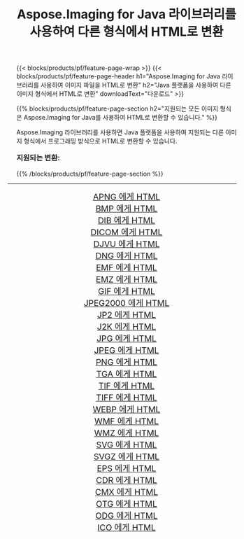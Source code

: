 ﻿---
title: Aspose.Imaging for Java 라이브러리를 사용하여 다른 형식에서 HTML로 변환 
weight: 3920
url: /ko/java/conversion/to/html/ 
lang: ko
langdirlevel: 2
locales: zh-hans,ja,it,ru,de,es,fr,nl,id,lt,pl,pt,vi,tr,ko,zh-hant,ar,hi,th,sv,cs,uk,he
description: Aspose.Imaging을 사용하면 Java를 사용하여 다른 형식에서 HTML로 변환할 수 있습니다.
---

{{< blocks/products/pf/feature-page-wrap >}}
{{< blocks/products/pf/feature-page-header h1="Aspose.Imaging for Java 라이브러리를 사용하여 이미지 파일을 HTML로 변환" h2="Java 플랫폼을 사용하여 다른 이미지 형식에서 HTML로 변환" downloadText="다운로드" >}}


{{% blocks/products/pf/feature-page-section  h2="지원되는 모든 이미지 형식은 Aspose.Imaging for Java를 사용하여 HTML로 변환할 수 있습니다." %}}
<p align=justify>Aspose.Imaging 라이브러리를 사용하면 Java 플랫폼을 사용하여 지원되는 다른 이미지 형식에서 프로그래밍 방식으로 HTML로 변환할 수 있습니다.</p>
<h3 style="margin-top:16px;">
지원되는 변환:
</h3>
{{% /blocks/products/pf/feature-page-section %}}
<div class="container-fluid productfamilypage bg-gray">
    <div class="convertypes bg-gray agp-content section">
        <div class="container">
		<hr style="margin-left:-20px;"/>
		<div class="row other-converters" style="gap: 10px;font-size: 19px;text-align:center;">
		    <div class='col-md-3 other-converter remove-lp remove-rp'><a href="/imaging/ko/java/conversion/apng-to-html/" style="padding:15px;">APNG 에게 HTML</a></div>
<div class='col-md-3 other-converter remove-lp remove-rp'><a href="/imaging/ko/java/conversion/bmp-to-html/" style="padding:15px;">BMP 에게 HTML</a></div>
<div class='col-md-3 other-converter remove-lp remove-rp'><a href="/imaging/ko/java/conversion/dib-to-html/" style="padding:15px;">DIB 에게 HTML</a></div>
<div class='col-md-3 other-converter remove-lp remove-rp'><a href="/imaging/ko/java/conversion/dicom-to-html/" style="padding:15px;">DICOM 에게 HTML</a></div>
<div class='col-md-3 other-converter remove-lp remove-rp'><a href="/imaging/ko/java/conversion/djvu-to-html/" style="padding:15px;">DJVU 에게 HTML</a></div>
<div class='col-md-3 other-converter remove-lp remove-rp'><a href="/imaging/ko/java/conversion/dng-to-html/" style="padding:15px;">DNG 에게 HTML</a></div>
<div class='col-md-3 other-converter remove-lp remove-rp'><a href="/imaging/ko/java/conversion/emf-to-html/" style="padding:15px;">EMF 에게 HTML</a></div>
<div class='col-md-3 other-converter remove-lp remove-rp'><a href="/imaging/ko/java/conversion/emz-to-html/" style="padding:15px;">EMZ 에게 HTML</a></div>
<div class='col-md-3 other-converter remove-lp remove-rp'><a href="/imaging/ko/java/conversion/gif-to-html/" style="padding:15px;">GIF 에게 HTML</a></div>
<div class='col-md-3 other-converter remove-lp remove-rp'><a href="/imaging/ko/java/conversion/jpeg2000-to-html/" style="padding:15px;">JPEG2000 에게 HTML</a></div>
<div class='col-md-3 other-converter remove-lp remove-rp'><a href="/imaging/ko/java/conversion/jp2-to-html/" style="padding:15px;">JP2 에게 HTML</a></div>
<div class='col-md-3 other-converter remove-lp remove-rp'><a href="/imaging/ko/java/conversion/j2k-to-html/" style="padding:15px;">J2K 에게 HTML</a></div>
<div class='col-md-3 other-converter remove-lp remove-rp'><a href="/imaging/ko/java/conversion/jpg-to-html/" style="padding:15px;">JPG 에게 HTML</a></div>
<div class='col-md-3 other-converter remove-lp remove-rp'><a href="/imaging/ko/java/conversion/jpeg-to-html/" style="padding:15px;">JPEG 에게 HTML</a></div>
<div class='col-md-3 other-converter remove-lp remove-rp'><a href="/imaging/ko/java/conversion/png-to-html/" style="padding:15px;">PNG 에게 HTML</a></div>
<div class='col-md-3 other-converter remove-lp remove-rp'><a href="/imaging/ko/java/conversion/tga-to-html/" style="padding:15px;">TGA 에게 HTML</a></div>
<div class='col-md-3 other-converter remove-lp remove-rp'><a href="/imaging/ko/java/conversion/tif-to-html/" style="padding:15px;">TIF 에게 HTML</a></div>
<div class='col-md-3 other-converter remove-lp remove-rp'><a href="/imaging/ko/java/conversion/tiff-to-html/" style="padding:15px;">TIFF 에게 HTML</a></div>
<div class='col-md-3 other-converter remove-lp remove-rp'><a href="/imaging/ko/java/conversion/webp-to-html/" style="padding:15px;">WEBP 에게 HTML</a></div>
<div class='col-md-3 other-converter remove-lp remove-rp'><a href="/imaging/ko/java/conversion/wmf-to-html/" style="padding:15px;">WMF 에게 HTML</a></div>
<div class='col-md-3 other-converter remove-lp remove-rp'><a href="/imaging/ko/java/conversion/wmz-to-html/" style="padding:15px;">WMZ 에게 HTML</a></div>
<div class='col-md-3 other-converter remove-lp remove-rp'><a href="/imaging/ko/java/conversion/svg-to-html/" style="padding:15px;">SVG 에게 HTML</a></div>
<div class='col-md-3 other-converter remove-lp remove-rp'><a href="/imaging/ko/java/conversion/svgz-to-html/" style="padding:15px;">SVGZ 에게 HTML</a></div>
<div class='col-md-3 other-converter remove-lp remove-rp'><a href="/imaging/ko/java/conversion/eps-to-html/" style="padding:15px;">EPS 에게 HTML</a></div>
<div class='col-md-3 other-converter remove-lp remove-rp'><a href="/imaging/ko/java/conversion/cdr-to-html/" style="padding:15px;">CDR 에게 HTML</a></div>
<div class='col-md-3 other-converter remove-lp remove-rp'><a href="/imaging/ko/java/conversion/cmx-to-html/" style="padding:15px;">CMX 에게 HTML</a></div>
<div class='col-md-3 other-converter remove-lp remove-rp'><a href="/imaging/ko/java/conversion/otg-to-html/" style="padding:15px;">OTG 에게 HTML</a></div>
<div class='col-md-3 other-converter remove-lp remove-rp'><a href="/imaging/ko/java/conversion/odg-to-html/" style="padding:15px;">ODG 에게 HTML</a></div>
<div class='col-md-3 other-converter remove-lp remove-rp'><a href="/imaging/ko/java/conversion/ico-to-html/" style="padding:15px;">ICO 에게 HTML</a></div>
                </div>
        </div>
    </div>
</div>
<br/>

